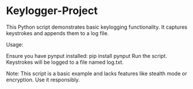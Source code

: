 # Keylogger-Project
This Python script demonstrates basic keylogging functionality. 
It captures keystrokes and appends them to a log file.

Usage:

Ensure you have pynput installed: pip install pynput
Run the script.
Keystrokes will be logged to a file named log.txt.

Note: This script is a basic example and lacks features like stealth mode or encryption. Use it responsibly.
